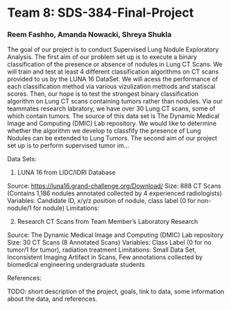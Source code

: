 # Team 8: SDS-384-Final-Project
### Reem Fashho, Amanda Nowacki, Shreya Shukla 

The goal of our project is to conduct Supervised Lung Nodule Exploratory Analysis. 
The first aim of our problem set up is to execute a binary classification of the presence or absence of nodules in Lung CT Scans. We will train and test at least 4 different classification algorithms on CT scans provided to us by the LUNA 16 DataSet. We will acess the performance of each classification method via various vizulization methods and statiscal scores. Then, our hope is to test the strongest binary classification algorithm on Lung CT scans containing tumors rather than nodules. Via our teammates research labratory, we have over 30 Lung CT scans, some of which contain tumors. The source of this data set is The Dynamic Medical Image and Computing (DMIC) Lab repository. We would like to determine whether the algorithm we develop to classfify the presence of Lung Nodules can be extended to Lung Tumors. The second aim of our project set up is to perform supervised tumor im... 


Data Sets: 
1. LUNA 16 from LIDC/IDRI Database

Source: https://luna16.grand-challenge.org/Download/
Size: 888 CT Scans (Contains 1,186 nodules annotated collected by 4 experienced radiologists)
Variables: Candidate ID, x/y/z position of nodule, class label (0 for non-nodule/1 for nodule)
Limitations: 


2. Research CT Scans from Team Member’s Laboratory Research 

Source: The Dynamic Medical Image and Computing (DMIC) Lab repository
Size: 30 CT Scans (8 Annotated Scans)
Variables: Class Label (0 for no tumor/1 for tumor), radiation treatment
Limitations: Small Data Set, Inconsistent Imaging Artifact in Scans, 
Few annotations collected by biomedical engineering undergraduate students

References: 



TODO: short description of the project, goals, link to data, some information about the data, and references.

